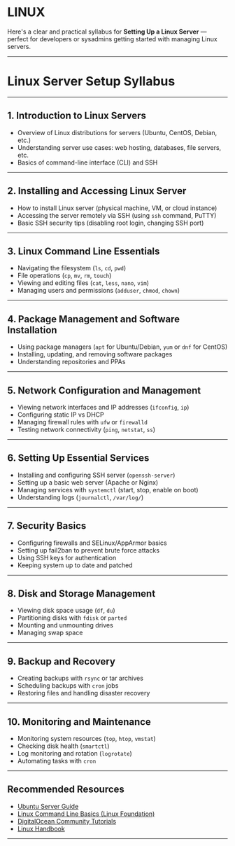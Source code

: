 # LINUX

Here's a clear and practical syllabus for **Setting Up a Linux Server** — perfect for developers or sysadmins getting started with managing Linux servers.

---

# Linux Server Setup Syllabus

---

## 1. Introduction to Linux Servers

* Overview of Linux distributions for servers (Ubuntu, CentOS, Debian, etc.)
* Understanding server use cases: web hosting, databases, file servers, etc.
* Basics of command-line interface (CLI) and SSH

---

## 2. Installing and Accessing Linux Server

* How to install Linux server (physical machine, VM, or cloud instance)
* Accessing the server remotely via SSH (using `ssh` command, PuTTY)
* Basic SSH security tips (disabling root login, changing SSH port)

---

## 3. Linux Command Line Essentials

* Navigating the filesystem (`ls`, `cd`, `pwd`)
* File operations (`cp`, `mv`, `rm`, `touch`)
* Viewing and editing files (`cat`, `less`, `nano`, `vim`)
* Managing users and permissions (`adduser`, `chmod`, `chown`)

---

## 4. Package Management and Software Installation

* Using package managers (`apt` for Ubuntu/Debian, `yum` or `dnf` for CentOS)
* Installing, updating, and removing software packages
* Understanding repositories and PPAs

---

## 5. Network Configuration and Management

* Viewing network interfaces and IP addresses (`ifconfig`, `ip`)
* Configuring static IP vs DHCP
* Managing firewall rules with `ufw` or `firewalld`
* Testing network connectivity (`ping`, `netstat`, `ss`)

---

## 6. Setting Up Essential Services

* Installing and configuring SSH server (`openssh-server`)
* Setting up a basic web server (Apache or Nginx)
* Managing services with `systemctl` (start, stop, enable on boot)
* Understanding logs (`journalctl`, `/var/log/`)

---

## 7. Security Basics

* Configuring firewalls and SELinux/AppArmor basics
* Setting up fail2ban to prevent brute force attacks
* Using SSH keys for authentication
* Keeping system up to date and patched

---

## 8. Disk and Storage Management

* Viewing disk space usage (`df`, `du`)
* Partitioning disks with `fdisk` or `parted`
* Mounting and unmounting drives
* Managing swap space

---

## 9. Backup and Recovery

* Creating backups with `rsync` or tar archives
* Scheduling backups with `cron` jobs
* Restoring files and handling disaster recovery

---

## 10. Monitoring and Maintenance

* Monitoring system resources (`top`, `htop`, `vmstat`)
* Checking disk health (`smartctl`)
* Log monitoring and rotation (`logrotate`)
* Automating tasks with `cron`

---

## Recommended Resources

* [Ubuntu Server Guide](https://ubuntu.com/server/docs)
* [Linux Command Line Basics (Linux Foundation)](https://www.edx.org/course/introduction-to-linux)
* [DigitalOcean Community Tutorials](https://www.digitalocean.com/community/tutorials)
* [Linux Handbook](https://linuxhandbook.com/)

---
